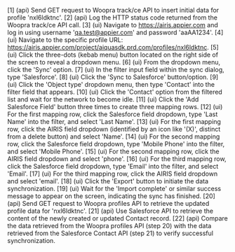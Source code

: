 [1] (api) Send GET request to Woopra track/ce API to insert initial data for profile 'nxl6ldktnc'.
[2] (api) Log the HTTP status code returned from the Woopra track/ce API call.
[3] (ui) Navigate to https://airis.appier.com and log in using username 'qa.test@appier.com' and password 'aaAA1234'.
[4] (ui) Navigate to the specific profile URL: https://airis.appier.com/project/aiquasdk.prd.com/profiles/nxl6ldktnc.
[5] (ui) Click the three-dots (kebab menu) button located on the right side of the screen to reveal a dropdown menu.
[6] (ui) From the dropdown menu, click the 'Sync' option.
[7] (ui) In the filter input field within the sync dialog, type 'Salesforce'.
[8] (ui) Click the 'Sync to Salesforce' button/option.
[9] (ui) Click the 'Object type' dropdown menu, then type 'Contact' into the filter field that appears.
[10] (ui) Click the 'Contact' option from the filtered list and wait for the network to become idle.
[11] (ui) Click the 'Add Salesforce Field' button three times to create three mapping rows.
[12] (ui) For the first mapping row, click the Salesforce field dropdown, type 'Last Name' into the filter, and select 'Last Name'.
[13] (ui) For the first mapping row, click the AIRIS field dropdown (identified by an icon like '(X)', distinct from a delete button) and select 'Name'.
[14] (ui) For the second mapping row, click the Salesforce field dropdown, type 'Mobile Phone' into the filter, and select 'Mobile Phone'.
[15] (ui) For the second mapping row, click the AIRIS field dropdown and select 'phone'.
[16] (ui) For the third mapping row, click the Salesforce field dropdown, type 'Email' into the filter, and select 'Email'.
[17] (ui) For the third mapping row, click the AIRIS field dropdown and select 'email'.
[18] (ui) Click the 'Export' button to initiate the data synchronization.
[19] (ui) Wait for the 'Import complete' or similar success message to appear on the screen, indicating the sync has finished.
[20] (api) Send GET request to Woopra profiles API to retrieve the updated profile data for 'nxl6ldktnc'.
[21] (api) Use Salesforce API to retrieve the content of the newly created or updated Contact record.
[22] (api) Compare the data retrieved from the Woopra profiles API (step 20) with the data retrieved from the Salesforce Contact API (step 21) to verify successful synchronization.

